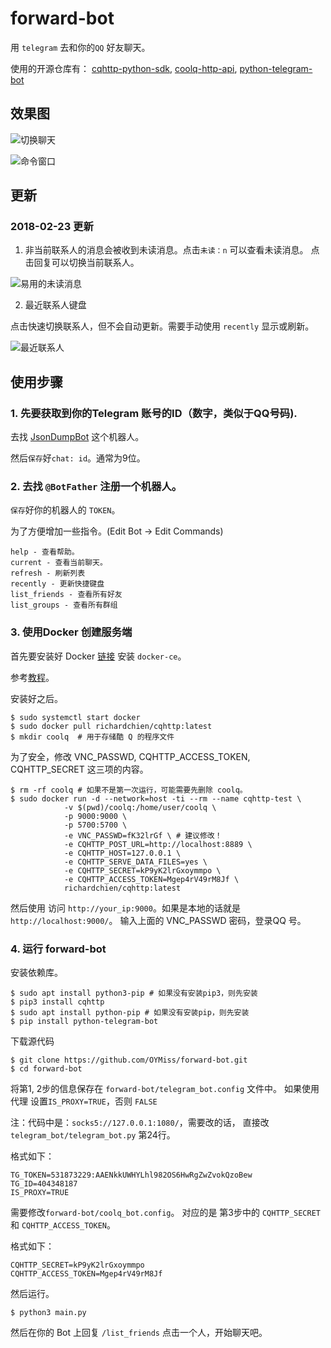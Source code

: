 # forward-bot

用 `telegram` 去和你的`QQ` 好友聊天。

使用的开源仓库有：
[cqhttp-python-sdk](https://github.com/richardchien/cqhttp-python-sdk),
[coolq-http-api](https://github.com/richardchien/coolq-http-api),
[python-telegram-bot](https://github.com/python-telegram-bot/python-telegram-bot)

## 效果图

![切换聊天](./images/pic1.png)

![命令窗口](./images/pic2.png)

## 更新

### 2018-02-23 更新

1. 非当前联系人的消息会被收到未读消息。点击`未读：n` 可以查看未读消息。
点击回复可以切换当前联系人。

![易用的未读消息](./images/unread_msg.png)

2. 最近联系人键盘

点击快速切换联系人，但不会自动更新。需要手动使用 `recently` 显示或刷新。

![最近联系人](./images/recently_shortcut.png)

## 使用步骤
### 1. 先要获取到你的Telegram 账号的ID（数字，类似于QQ号码).

去找 [JsonDumpBot](https://web.telegram.org/#/im?p=@JsonDumpBot) 这个机器人。

然后`保存`好`chat: id`。通常为9位。

### 2. 去找 `@BotFather` 注册一个机器人。

`保存`好你的机器人的 `TOKEN`。

为了方便增加一些指令。(Edit Bot -> Edit Commands)

```
help - 查看帮助。
current - 查看当前聊天。
refresh - 刷新列表
recently - 更新快捷键盘
list_friends - 查看所有好友
list_groups - 查看所有群组
```

### 3. 使用Docker 创建服务端

首先要安装好 Docker [链接](https://docs.docker.com/install/) 安装 `docker-ce`。

参考[教程](http://www.runoob.com/docker/ubuntu-docker-install.html)。

安装好之后。

```
$ sudo systemctl start docker
$ sudo docker pull richardchien/cqhttp:latest
$ mkdir coolq  # 用于存储酷 Q 的程序文件
```

为了安全，修改 VNC_PASSWD, CQHTTP_ACCESS_TOKEN, CQHTTP_SECRET 这三项的内容。

```
$ rm -rf coolq # 如果不是第一次运行，可能需要先删除 coolq。
$ sudo docker run -d --network=host -ti --rm --name cqhttp-test \
            -v $(pwd)/coolq:/home/user/coolq \
            -p 9000:9000 \
            -p 5700:5700 \
            -e VNC_PASSWD=fK32lrGf \ # 建议修改！
            -e CQHTTP_POST_URL=http://localhost:8889 \
            -e CQHTTP_HOST=127.0.0.1 \
            -e CQHTTP_SERVE_DATA_FILES=yes \
            -e CQHTTP_SECRET=kP9yK2lrGxoymmpo \
            -e CQHTTP_ACCESS_TOKEN=Mgep4rV49rM8Jf \
            richardchien/cqhttp:latest
```

然后使用 访问 `http://your_ip:9000`。如果是本地的话就是 `http://localhost:9000/`。
输入上面的 VNC_PASSWD 密码，登录QQ 号。

### 4. 运行 forward-bot

安装依赖库。

```
$ sudo apt install python3-pip # 如果没有安装pip3，则先安装
$ pip3 install cqhttp
$ sudo apt install python-pip # 如果没有安装pip，则先安装
$ pip install python-telegram-bot
```

下载源代码

```
$ git clone https://github.com/OYMiss/forward-bot.git
$ cd forward-bot
```

将第1, 2步的信息保存在 `forward-bot/telegram_bot.config` 文件中。
如果使用代理 设置`IS_PROXY=TRUE`，否则 `FALSE`

注：代码中是：`socks5://127.0.0.1:1080/`，需要改的话，
直接改 `telegram_bot/telegram_bot.py` 第24行。

格式如下：

```
TG_TOKEN=531873229:AAENkkUWHYLhl982OS6HwRgZwZvokQzoBew
TG_ID=404348187
IS_PROXY=TRUE
```

需要修改`forward-bot/coolq_bot.config`。
对应的是 第3步中的 `CQHTTP_SECRET` 和 `CQHTTP_ACCESS_TOKEN`。

格式如下：

```
CQHTTP_SECRET=kP9yK2lrGxoymmpo
CQHTTP_ACCESS_TOKEN=Mgep4rV49rM8Jf
```

然后运行。

```
$ python3 main.py
```

然后在你的 Bot 上回复 `/list_friends` 点击一个人，开始聊天吧。


